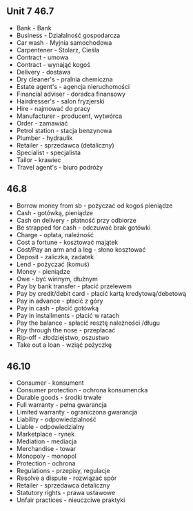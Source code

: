 ## Unit 7 46.7
- Bank - Bank
- Business - Działalność gospodarcza
- Car wash - Myjnia samochodowa
- Carpentener - Stolarz, Cieśla
- Contract - umowa
- Contract - wynająć kogoś 
- Delivery - dostawa
- Dry cleaner's - pralnia chemiczna
- Estate agent's - agencja nieruchomości
- Financial adviser - doradca finansowy
- Hairdresser's - salon fryzjerski
- Hire - najmować do pracy
- Manufacturer - producent, wytwórca
- Order - zamawiać
- Petrol station - stacja benzynowa
- Plumber - hydraulik
- Retailer - sprzedawca (detaliczny) 
- Specialist - specjalista 
- Tailor - krawiec
- Travel agent's - biuro podróży

## 46.8
- Borrow money from sb - pożyczać od kogoś pieniądze
- Cash - gotówką, pieniądze 
- Cash on delivery - płatność przy odbiorze 
- Be strapped for cash - odczuwać brak gotówki
- Charge - opłata, należność
- Cost a fortune - kosztować majątek
- Cost/Pay an arm and a leg - słono kosztować
- Deposit - zaliczka, zadatek
- Lend - pożyczać (komuś) 
- Money - pieniądze
- Owe - być winnym, dłużnym
- Pay by bank transfer - płacić przelewem
- Pay by credit/debit card - płacić kartą kredytową/debetową
- Pay in advance - płacić z góry
- Pay in cash - płacić gotówką
- Pay in installments - płacić w ratach
- Pay the balance - spłacić resztę należności /długu
- Pay through the nose - przepłacać
- Rip-off - złodziejstwo, oszustwo
- Take out a loan - wziąć pożyczkę
 
## 46.10
- Consumer - konsument
- Consumer protection - ochrona konsumencka
- Durable goods - środki trwałe
- Full warranty - pełna gwarancja
- Limited warranty - ograniczona gwarancja
- Liability - odpowiedzialność
- Liable - odpowiedzialny
- Marketplace - rynek
- Mediation - mediacja
- Merchandise - towar
- Monopoly - monopol
- Protection - ochrona
- Regulations - przepisy, regulacje
- Resolve a dispute - rozwiązać spór
- Retailer - sprzedawca detaliczny
- Statutory rights - prawa ustawowe
- Unfair practices - nieuczciwe praktyki 
